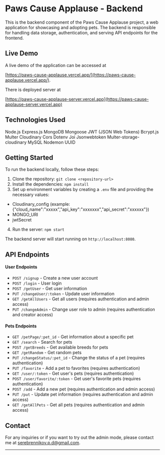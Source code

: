 # Paws Cause Applause - Backend

This is the backend component of the Paws Cause Applause project, a web application for showcasing and adopting pets. The backend is responsible for handling data storage, authentication, and serving API endpoints for the frontend.

## Live Demo

A live demo of the application can be accessed at

 [https://paws-cause-applause.vercel.app/](https://paws-cause-applause.vercel.app/).

 There is deployed server at
 
 [https://paws-cause-applause-server.vercel.app](https://paws-cause-applause-server.vercel.app)

## Technologies Used

Node.js
Express.js
MongoDB
Mongoose
JWT (JSON Web Tokens)
Bcrypt.js
Multer
Cloudinary
Cors
Dotenv
Joi
Jsonwebtoken
Multer-storage-cloudinary
MySQL
Nodemon
UUID

## Getting Started

To run the backend locally, follow these steps:

1. Clone the repository: `git clone <repository-url>`
2. Install the dependencies: `npm install`
3. Set up environment variables by creating a `.env` file and providing the necessary values: 
- Cloudinary_config (example: {"cloud_name":"xxxxx","api_key":"xxxxxxx","api_secret":"xxxxxx"})
- MONGO_URI
- jwtSecret
4. Run the server: `npm start`

The backend server will start running on `http://localhost:8080`.

## API Endpoints

#### User Endpoints

- `POST /signup` - Create a new user account
- `POST /login` - User login
- `POST /getUser` - Get user information
- `PUT /changeUser/:token` - Update user information
- `GET /getAllUsers` - Get all users (requires authentication and admin access)
- `PUT /changeAdmin` - Change user role to admin (requires authentication and creator access)

#### Pets Endpoints

- `GET /petPage/:pet_id` - Get information about a specific pet
- `GET /search` - Search for pets
- `POST /getBreeds` - Get available breeds for pets
- `GET /getRandom` - Get random pets
- `PUT /changeStatus/:pet_id` - Change the status of a pet (requires authentication)
- `PUT /favorite` - Add a pet to favorites (requires authentication)
- `GET /user/:token` - Get user's pets (requires authentication)
- `POST /user/favorite/:token` - Get user's favorite pets (requires authentication)
- `POST /add` - Add a new pet (requires authentication and admin access)
- `PUT /put` - Update pet information (requires authentication and admin access)
- `GET /getAllPets` - Get all pets (requires authentication and admin access)


## Contact

For any inquiries or if you want to try out the admin mode, please contact me at serebrennikov.p.d@gmail.com.

---